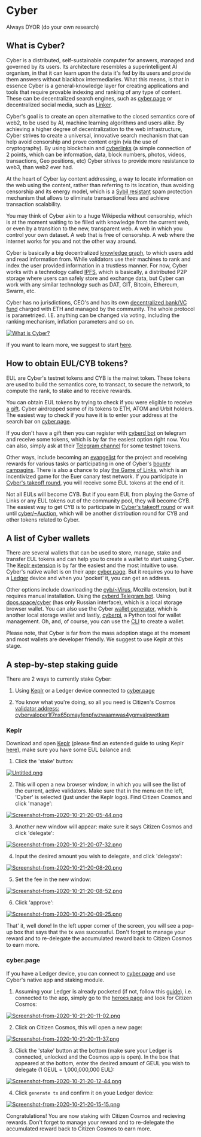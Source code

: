 # Cyber

Always DYOR (do your own research)

## What is Cyber?
Cyber is a distributed, self-sustainable computer for answers, managed and governed by its users. Its architecture resembles a superintelligent AI organism, in that it can learn upon the data it's fed by its users and provide them answers without blackbox intermediaries. What this means, is that in essence Cyber is a general-knowledge layer for creating applications and tools that require provable indexing and ranking of any type of content. These can be decentralized search engines, such as [cyber.page](https://cyber.page/) or decentralized social media, such as [Linker](https://cyber.page/brain).

Cyber's goal is to create an open alternative to the closed semantics core of web2, to be used by AI, machine learning algorithms and users alike. By achieving a higher degree of decentralization to the web infrastructure, Cyber strives to create a universal, innovative search mechanism that can help avoid censorship and prove content orgin (via the use of cryptography). By using blockchain and [cyberlinks](https://github.com/cybercongress/congress/blob/master/ecosystem/ELI-5%20FAQ.md#what-is-a-cyberlink) (a simple connection of 2 points, which can be information, data, block numbers, photos, videos, transactions, Geo positions, etc) Cyber strives to provide more resistance to web3, than web2 ever had.

At the heart of Cyber lay content addressing, a way to locate information on the web using the content, rather than referring to its location, thus avoiding censorship and its energy model, which is a [Sybil resistant](https://github.com/cybercongress/congress/blob/master/ecosystem/Cyber%20Homestead%20doc.md#technical-questions-in-plain-terms) spam protection mechanism that allows to eliminate transactional fees and achieve transaction scalability.

You may think of Cyber akin to a huge Wikipedia without censorship, which is at the moment waiting to be filled with knowledge from the current web, or even by a transition to the new, transparent web. A web in which you control your own dataset. A web that is free of censorship. A web where the internet works for you and not the other way around.

Cyber is basically a big decentralized [knowledge graph](https://github.com/cybercongress/congress/blob/master/ecosystem/Cyber%20Homestead%20doc.md#technical-questions-in-plain-terms), to which users add and read information from. While validators use their machines to rank and index the user provided information in a trustless manner. For now, Cyber works with a technology called [IPFS](https://ipfs.io/), which is basically, a distributed P2P storage where users can safely store and exchange data, but Cyber can work with any similar technology such as DAT, GIT, Bitcoin, Ethereum, Swarm, etc.

Cyber has no jurisdictions, CEO's and has its own [decentralized bank/VC fund](https://github.com/cybercongress/cyber-foundation) charged with ETH and managed by the community. The whole protocol is parametrized. I.E. anything can be changed via voting, including the ranking mechanism, inflation parameters and so on.

[![What is Cyber?](https://i.postimg.cc/BZxQjTfx/Screenshot-from-2020-11-02-13-42-53.png)](https://www.youtube.com/watch?v=mTrGJRM6IME)

If you want to learn more, we suggest to start [here](https://cyber.page/brain/help).

## How to obtain EUL/CYB tokens?
EUL are Cyber's testnet tokens and CYB is the mainet token. These tokens are used to build the semantics core, to transact, to secure the network, to compute the rank, to stake and to receive rewards.

You can obtain EUL tokens by trying to check if you were eligible to receive [a gift](https://github.com/cybercongress/congress/blob/master/ecosystem/Cyber%20Homestead%20doc.md#claiming-the-gift). Cyber airdropped some of its tokens to ETH, ATOM and Urbit holders. The easiest way to check if you have it is to enter your address at the search bar on [cyber.page](https://cyber.page/search/gift).

If you don't have a gift then you can register with [cyberd bot](https://t.me/cyberdbot) on telegram and receive some tokens, which is by far the easiest option right now. You can also, simply ask at their [Telegram channel](https://t.me/fuckgoogle) for some testnet tokens.

Other ways, include becoming an [evangelist](https://cybercongress.ai/post/obep/) for the project and receiving rewards for various tasks or participating in one of Cyber's [bounty campagins](https://ai.cybercongress.ai/t/prop-10-description-discussion-tasks-rewards/110/12). There is also a chance to play [the Game of Links](https://cybercongress.ai/playing-gol/), which is an incentivized game for the Euer canary test network. If you participate in [Cyber's takeoff round](https://cybercongress.ai/how-to-donate/), you will receive some EUL tokens at the end of it.

Not all EULs will become CYB. But if you earn EUL from playing the Game of Links or any EUL tokens out of the community pool, they will become CYB. The easiest way to get CYB is to participate in [Cyber's takeoff round](https://cybercongress.ai/how-to-donate/) or wait until [cyber/~Auction](https://github.com/cybercongress/congress/blob/master/ecosystem/Cyber%20Homestead%20doc.md#cyberauction-or-auction), which will be another distribution round for CYB and other tokens related to Cyber.

## A list of Cyber wallets
There are several wallets that can be used to store, manage, stake and transfer EUL tokens and can help you to create a wallet to start using Cyber. The [Keplr extension](https://chrome.google.com/webstore/detail/keplr/dmkamcknogkgcdfhhbddcghachkejeap?hl=en) is by far the easiest and the most intuitive to use. Cyber's native wallet is on their app: [cyber.page](https://cyber.page/pocket). But it requires you to have a [Ledger](https://www.ledger.com/) device and when you 'pocket' it, you can get an address.

Other options include downloading the [cyb/~Virus](https://github.com/CipherDogs/cyb-virus), Mozilla extension, but it requires manual installation. Using the [cyberd Telegram bot](https://t.me/cyberdbot). Using [dpos.space/cyber](https://dpos.space/cyber) (has only Russian interface), which is a local storage browser wallet. You can also use the Cyber [wallet generator](https://crates.io/crates/cyber-wallet-generator), which is another local storage wallet and lastly, [cyberpi](https://pypi.org/project/cyberpy/), a Python tool for wallet management. Oh, and, of course, you can use the [CLI](https://cybercongress.ai/docs/go-cyber/ultimate-commands-guide/) to create a wallet.

Please note, that Cyber is far from the mass adoption stage at the moment and most wallets are developer friendly. We suggest to use Keplr at this stage.

## A step-by-step staking guide
There are 2 ways to currently stake Cyber:

1) Using [Keplr](https://github.com/citizen-cosmos/Staking/blob/main/Cyber.md#keplr) or a Ledger device connected to [cyber.page](https://github.com/citizen-cosmos/Staking/blob/main/Cyber.md#cyberpage)

2) You know what you're doing, so all you need is Citizen's Cosmos [validator address: cybervaloper1f7nx65pmayfenpfwzwaamwas4ygmvalqwetkam](https://cyber.page/network/euler/hero/cybervaloper1f7nx65pmayfenpfwzwaamwas4ygmvalqwetkam)

### Keplr
Download and open [Keplr](https://chrome.google.com/webstore/detail/keplr/dmkamcknogkgcdfhhbddcghachkejeap) (please find an extended guide to using Keplr [here](https://medium.com/@catdotfish/how-to-use-keplr-wallet-40afc80907f6)), make sure you have some EUL balance and:

1) Click the 'stake' button:

[![Untitled.png](https://i.postimg.cc/QdPs0NRV/Untitled.png)](https://postimg.cc/DSqtzhfK)

2) This will open a new browser window, in which you will see the list of the current, active validators. Make sure that in the menu on the left, 'Cyber' is selected (just under the Keplr logo). Find Citizen Cosmos and click 'manage':

[![Screenshot-from-2020-10-21-20-05-44.png](https://i.postimg.cc/7YhvCGLd/Screenshot-from-2020-10-21-20-05-44.png)](https://postimg.cc/Dm9pHzLP)

3) Another new window will appear: make sure it says Citizen Cosmos and click 'delegate':

[![Screenshot-from-2020-10-21-20-07-32.png](https://i.postimg.cc/x1L6qnLB/Screenshot-from-2020-10-21-20-07-32.png)](https://postimg.cc/ZWK8Mk7L)

4) Input the desired amount you wish to delegate, and click 'delegate':

[![Screenshot-from-2020-10-21-20-08-20.png](https://i.postimg.cc/43Bbhdy2/Screenshot-from-2020-10-21-20-08-20.png)](https://postimg.cc/WDqJBsM0)

5) Set the fee in the new window:

[![Screenshot-from-2020-10-21-20-08-52.png](https://i.postimg.cc/PfBcq6Bp/Screenshot-from-2020-10-21-20-08-52.png)](https://postimg.cc/8smwKbkN)

6) Click 'approve':

[![Screenshot-from-2020-10-21-20-09-25.png](https://i.postimg.cc/N0fCnZrV/Screenshot-from-2020-10-21-20-09-25.png)](https://postimg.cc/CRX4BP7H)

That' it, well done! In the left upper corner of the screen, you will see a pop-up box that says that the tx was successful. Don't forget to manage your reward and to re-delegate the accumulated reward back to Citizen Cosmos to earn more.

### cyber.page
If you have a Ledger device, you can connect to [cyber.page](https://cyber.page/pocket) and use Cyber's native app and staking module.

1) Assuming your Ledger is already pocketed (if not, follow this [guide](https://github.com/cybercongress/congress/blob/master/ecosystem/Cyber%20Homestead%20doc.md#creating-a-cyber-wallet)), i.e. connected to the app, simply go to the [heroes page](https://cyber.page/heroes) and look for Citizen Cosmos:

[![Screenshot-from-2020-10-21-20-11-02.png](https://i.postimg.cc/SN1n8MfM/Screenshot-from-2020-10-21-20-11-02.png)](https://postimg.cc/SJ8Qbj5S)

2) Click on Citizen Cosmos, this will open a new page:

[![Screenshot-from-2020-10-21-20-11-37.png](https://i.postimg.cc/2j2yRZJK/Screenshot-from-2020-10-21-20-11-37.png)](https://postimg.cc/xqNnLc9v)

3) Click the 'stake' button at the bottom (make sure your Ledger is connected, unlocked and the Cosmos app is open). In the box that appeared at the bottom, enter the desired amount of GEUL you wish to delegate (1 GEUL = 1,000,000,000 EUL):

[![Screenshot-from-2020-10-21-20-12-44.png](https://i.postimg.cc/FHchRdWm/Screenshot-from-2020-10-21-20-12-44.png)](https://postimg.cc/rD8BZm2Y)

4) Click `generate tx` and confirm it on youe Ledger device:

[![Screenshot-from-2020-10-21-20-15-15.png](https://i.postimg.cc/ncfJWcVP/Screenshot-from-2020-10-21-20-15-15.png)](https://postimg.cc/BtpkL3KT)

Congratulations! You are now staking with Citizen Cosmos and recieving rewards. Don't forget to manage your reward and to re-delegate the accumulated reward back to Citizen Cosmos to earn more. 
